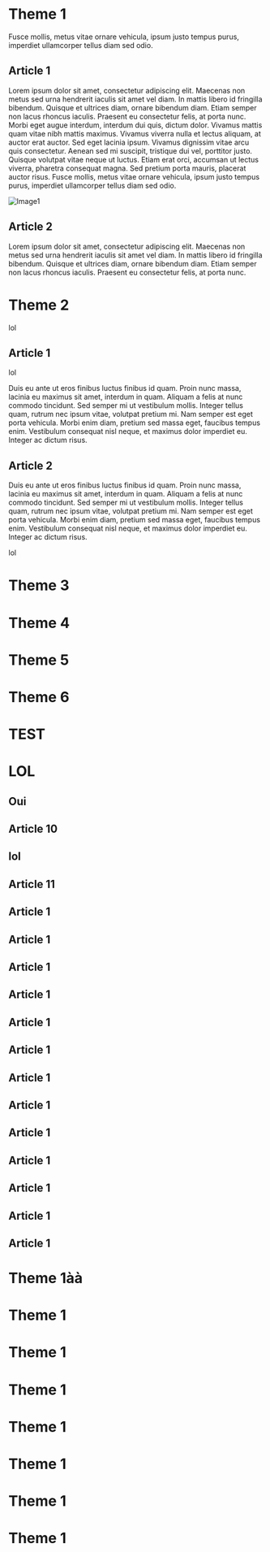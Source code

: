 # Theme 1
Fusce mollis, metus vitae ornare vehicula, ipsum justo tempus purus, imperdiet ullamcorper tellus diam sed odio.

## Article 1
Lorem ipsum dolor sit amet, consectetur adipiscing elit. Maecenas non metus sed urna hendrerit iaculis sit amet vel diam. In mattis libero id fringilla bibendum. Quisque et ultrices diam, ornare bibendum diam. Etiam semper non lacus rhoncus iaculis. Praesent eu consectetur felis, at porta nunc. Morbi eget augue interdum, interdum dui quis, dictum dolor. Vivamus mattis quam vitae nibh mattis maximus. Vivamus viverra nulla et lectus aliquam, at auctor erat auctor. Sed eget lacinia ipsum. Vivamus dignissim vitae arcu quis consectetur. Aenean sed mi suscipit, tristique dui vel, porttitor justo. Quisque volutpat vitae neque ut luctus. Etiam erat orci, accumsan ut lectus viverra, pharetra consequat magna. Sed pretium porta mauris, placerat auctor risus. Fusce mollis, metus vitae ornare vehicula, ipsum justo tempus purus, imperdiet ullamcorper tellus diam sed odio.

![Image1](img1.png)

## Article 2
Lorem ipsum dolor sit amet, consectetur adipiscing elit. Maecenas non metus sed urna hendrerit iaculis sit amet vel diam. In mattis libero id fringilla bibendum. Quisque et ultrices diam, ornare bibendum diam. Etiam semper non lacus rhoncus iaculis. Praesent eu consectetur felis, at porta nunc.


# Theme 2
lol

## Article 1
lol


Duis eu ante ut eros finibus luctus finibus id quam. Proin nunc massa, lacinia eu maximus sit amet, interdum in quam. Aliquam a felis at nunc commodo tincidunt. Sed semper mi ut vestibulum mollis. Integer tellus quam, rutrum nec ipsum vitae, volutpat pretium mi. Nam semper est eget porta vehicula. Morbi enim diam, pretium sed massa eget, faucibus tempus enim. Vestibulum consequat nisl neque, et maximus dolor imperdiet eu. Integer ac dictum risus.

## Article 2
Duis eu ante ut eros finibus luctus finibus id quam. Proin nunc massa, lacinia eu maximus sit amet, interdum in quam. Aliquam a felis at nunc commodo tincidunt. Sed semper mi ut vestibulum mollis. Integer tellus quam, rutrum nec ipsum vitae, volutpat pretium mi. Nam semper est eget porta vehicula. Morbi enim diam, pretium sed massa eget, faucibus tempus enim. Vestibulum consequat nisl neque, et maximus dolor imperdiet eu. Integer ac dictum risus.


lol

# Theme 3
# Theme 4
# Theme 5
# Theme 6
# TEST
# LOL
## Oui
## Article 10
## lol
## Article 11
## Article 1
## Article 1
## Article 1
## Article 1
## Article 1
## Article 1
## Article 1
## Article 1
## Article 1
## Article 1
## Article 1
## Article 1
## Article 1

# Theme 1àà
# Theme 1
# Theme 1
# Theme 1
# Theme 1
# Theme 1
# Theme 1
# Theme 1

